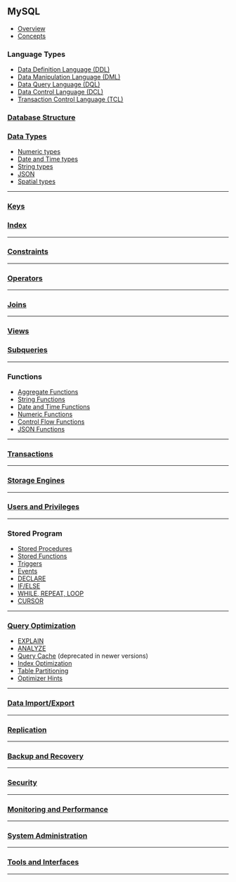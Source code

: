 ## MySQL

- [Overview](lessons/overview/readme.md)
- [Concepts](lessons/concepts/readme.md)

### Language Types
- [Data Definition Language (DDL)](lessons/ddl/readme.md)
- [Data Manipulation Language (DML)](lessons/dml/readme.md)  
- [Data Query Language (DQL)](lessons/dql/readme.md)  
- [Data Control Language (DCL)](lessons/dcl/readme.md)  
- [Transaction Control Language (TCL)](lessons/tcl/readme.md)

### [Database Structure](lessons/database_structure/readme.md)
<!-- [Database](lessons/database_structure/database/readme.md)  
- [Schema](lessons/database_structure/schema/readme.md)  
- [Table](lessons/database_structure/table/readme.md)  
- [Column](lessons/database_structure/column/readme.md)  
- [Row/Record](lessons/database_structure/row_record/readme.md)  -->

### [Data Types](lessons/data_types/readme.md)  
- [Numeric types](lessons/data_types/numeric_types/readme.md)  
- [Date and Time types](lessons/data_types/date_time_types/readme.md)  
- [String types](lessons/data_types/string_types/readme.md)  
- [JSON](lessons/data_types/json/readme.md)  
- [Spatial types](lessons/data_types/spatial_types/readme.md)

---

### [Keys](lessons/keys/readme.md)
<!-- - [Primary Key](lessons/keys_indexes/primary_key/readme.md)  
- [Foreign Key](lessons/keys_indexes/foreign_key/readme.md)  
- [Unique Key](lessons/keys_indexes/unique_key/readme.md)  
- [Composite Key](lessons/keys_indexes/composite_key/readme.md)  
- [Auto Increment](lessons/keys_indexes/auto_increment/readme.md)   -->
### [Index](lessons/index/readme.md)  
<!-- - [Single-column Index](lessons/keys_indexes/single_column_index/readme.md)  
- [Composite Index](lessons/keys_indexes/composite_index/readme.md)  
- [Full-text Index](lessons/keys_indexes/full_text_index/readme.md)  
- [Spatial Index](lessons/keys_indexes/spatial_index/readme.md) -->

---

### [Constraints](lessons/constraints/readme.md) 
<!-- - [NOT NULL](lessons/constraints/not_null/readme.md)  
- [UNIQUE](lessons/constraints/unique/readme.md)  
- [DEFAULT](lessons/constraints/default/readme.md)  
- [CHECK](lessons/constraints/check/readme.md)  
- [PRIMARY KEY](lessons/constraints/primary_key/readme.md)  
- [FOREIGN KEY](lessons/constraints/foreign_key/readme.md) -->

---

### [Operators](lessons/operators/readme.md)  
<!-- - [Arithmetic Operators](lessons/operators/arithmetic_operators/readme.md)  
- [Comparison Operators](lessons/operators/comparison_operators/readme.md)  
- [Logical Operators](lessons/operators/logical_operators/readme.md)  
- [Bitwise Operators](lessons/operators/bitwise_operators/readme.md)  
- [Assignment Operators](lessons/operators/assignment_operators/readme.md) -->

---

### [Joins](lessons/joins/readme.md)
<!-- - [INNER JOIN](lessons/joins/inner_join/readme.md)  
- [LEFT JOIN](lessons/joins/left_join/readme.md)  
- [RIGHT JOIN](lessons/joins/right_join/readme.md)  
- [FULL OUTER JOIN](lessons/joins/full_outer_join/readme.md)  
- [CROSS JOIN](lessons/joins/cross_join/readme.md)  
- [SELF JOIN](lessons/joins/self_join/readme.md)  
- [NATURAL JOIN](lessons/joins/natural_join/readme.md)  
- [USING clause](lessons/joins/using_clause/readme.md)  
- [ON clause](lessons/joins/on_clause/readme.md) -->

---

### [Views](lessons/views/readme.md) 

### [Subqueries](lessons/subqueries/readme.md)
<!-- - [CREATE VIEW](lessons/views_subqueries/create_view/readme.md)  
- [ALTER VIEW](lessons/views_subqueries/alter_view/readme.md)  
- [DROP VIEW](lessons/views_subqueries/drop_view/readme.md)  
- [Simple subquery](lessons/views_subqueries/simple_subquery/readme.md)  
- [Correlated subquery](lessons/views_subqueries/correlated_subquery/readme.md)  
- [Scalar subquery](lessons/views_subqueries/scalar_subquery/readme.md)  
- [EXISTS / NOT EXISTS](lessons/views_subqueries/exists_not_exists/readme.md)  
- [IN / NOT IN](lessons/views_subqueries/in_not_in/readme.md) -->

---

### Functions
- [Aggregate Functions](lessons/functions/aggregate_functions/readme.md)
  <!-- - [COUNT](lessons/functions/aggregate_functions/count/readme.md), [SUM](lessons/functions/aggregate_functions/sum/readme.md), [AVG](lessons/functions/aggregate_functions/avg/readme.md), [MIN](lessons/functions/aggregate_functions/min/readme.md), [MAX](lessons/functions/aggregate_functions/max/readme.md) -->
- [String Functions](lessons/functions/string_functions/readme.md)
  <!-- - [CONCAT](lessons/functions/string_functions/concat/readme.md), [LENGTH](lessons/functions/string_functions/length/readme.md), [REPLACE](lessons/functions/string_functions/replace/readme.md), [SUBSTRING](lessons/functions/string_functions/substring/readme.md), [LOWER](lessons/functions/string_functions/lower/readme.md), [UPPER](lessons/functions/string_functions/upper/readme.md) -->
- [Date and Time Functions](lessons/functions/date_time_functions/readme.md)
  <!-- - [NOW](lessons/functions/date_time_functions/now/readme.md), [CURDATE](lessons/functions/date_time_functions/curdate/readme.md), [DATE_ADD](lessons/functions/date_time_functions/date_add/readme.md), [DATEDIFF](lessons/functions/date_time_functions/datediff/readme.md), [STR_TO_DATE](lessons/functions/date_time_functions/str_to_date/readme.md) -->
- [Numeric Functions](lessons/functions/numeric_functions/readme.md)
  <!-- - [ROUND](lessons/functions/numeric_functions/round/readme.md), [CEIL](lessons/functions/numeric_functions/ceil/readme.md), [FLOOR](lessons/functions/numeric_functions/floor/readme.md), [MOD](lessons/functions/numeric_functions/mod/readme.md), [ABS](lessons/functions/numeric_functions/abs/readme.md) -->
- [Control Flow Functions](lessons/functions/control_flow_functions/readme.md)
  <!-- - [IF](lessons/functions/control_flow_functions/if/readme.md), [IFNULL](lessons/functions/control_flow_functions/ifnull/readme.md), [CASE](lessons/functions/control_flow_functions/case/readme.md), [COALESCE](lessons/functions/control_flow_functions/coalesce/readme.md) -->
- [JSON Functions](lessons/functions/json_functions/readme.md)
  <!-- - [JSON_OBJECT](lessons/functions/json_functions/json_object/readme.md), [JSON_ARRAY](lessons/functions/json_functions/json_array/readme.md), [JSON_EXTRACT](lessons/functions/json_functions/json_extract/readme.md), [JSON_SET](lessons/functions/json_functions/json_set/readme.md) -->

---

### [Transactions](lessons/transactions/readme.md)
<!-- - [START TRANSACTION](lessons/transactions/start_transaction/readme.md)
- [COMMIT](lessons/transactions/commit/readme.md)
- [ROLLBACK](lessons/transactions/rollback/readme.md)
- [SAVEPOINT](lessons/transactions/savepoint/readme.md)
- [RELEASE SAVEPOINT](lessons/transactions/release_savepoint/readme.md)
- [SET AUTOCOMMIT](lessons/transactions/set_autocommit/readme.md) -->

---

### [Storage Engines](lessons/storage_engines/readme.md)
<!-- - [InnoDB](lessons/storage_engines/innodb/readme.md)
- [MyISAM](lessons/storage_engines/myisam/readme.md)
- [MEMORY](lessons/storage_engines/memory/readme.md)
- [CSV](lessons/storage_engines/csv/readme.md)
- [ARCHIVE](lessons/storage_engines/archive/readme.md)
- [FEDERATED](lessons/storage_engines/federated/readme.md)
- [BLACKHOLE](lessons/storage_engines/blackhole/readme.md)
- [PERFORMANCE_SCHEMA](lessons/storage_engines/performance_schema/readme.md) -->

---

### [Users and Privileges](lessons/users_privileges/readme.md)
<!-- - [CREATE USER](lessons/users_privileges/create_user/readme.md)
- [DROP USER](lessons/users_privileges/drop_user/readme.md)
- [GRANT](lessons/users_privileges/grant/readme.md)
- [REVOKE](lessons/users_privileges/revoke/readme.md)
- [SET PASSWORD](lessons/users_privileges/set_password/readme.md)
- [SHOW GRANTS](lessons/users_privileges/show_grants/readme.md)
- [Authentication Plugins](lessons/users_privileges/authentication_plugins/readme.md)
- [Role Management](lessons/users_privileges/role_management/readme.md) -->

---

### Stored Program
- [Stored Procedures](lessons/stored_procedures/readme.md)
- [Stored Functions](lessons/stored_functions/readme.md)
- [Triggers](lessons/triggers/readme.md)
  <!-- - [BEFORE INSERT/UPDATE/DELETE](lessons/triggers/before/readme.md)
  - [AFTER INSERT/UPDATE/DELETE](lessons/triggers/after/readme.md) -->
- [Events](lessons/events/readme.md)
  <!-- - [CREATE EVENT](lessons/events/create_event/readme.md)
  - [ALTER EVENT](lessons/events/alter_event/readme.md)
  - [DROP EVENT](lessons/events/drop_event/readme.md) -->
- [DECLARE](lessons/declare/readme.md)
- [IF/ELSE](lessons/if_else/readme.md)
- [WHILE, REPEAT, LOOP](lessons/loops/readme.md)
- [CURSOR](lessons/cursor/readme.md)

---

### [Query Optimization](lessons/query_optimization/readme.md)
- [EXPLAIN](lessons/explain/readme.md)
- [ANALYZE](lessons/analyze/readme.md)
- [Query Cache](lessons/query_cache/readme.md) (deprecated in newer versions)
- [Index Optimization](lessons/index_optimization/readme.md)
- [Table Partitioning](lessons/table_partitioning/readme.md)
- [Optimizer Hints](lessons/optimizer_hints/readme.md)

---

### [Data Import/Export](lessons/data_import_export/readme.md)
<!-- - [LOAD DATA INFILE](lessons/data_import_export/load_data_infile/readme.md)
- [SELECT INTO OUTFILE](lessons/data_import_export/select_into_outfile/readme.md)
- [mysqldump](lessons/data_import_export/mysqldump/readme.md)
- [mysqlimport](lessons/data_import_export/mysqlimport/readme.md)
- [mysqlpump](lessons/data_import_export/mysqlpump/readme.md)
- [Import from CSV, JSON, XML](lessons/data_import_export/import_formats/readme.md) -->

---

### [Replication](lessons/replication/readme.md)
<!-- - [Master-Slave Replication](lessons/master_slave_replication/readme.md)
- [Master-Master Replication](lessons/master_master_replication/readme.md)
- [GTID (Global Transaction Identifiers)](lessons/gtid/readme.md)
- [Semi-synchronous Replication](lessons/semi_synchronous_replication/readme.md)
- [Delayed Replication](lessons/delayed_replication/readme.md)
- [Multi-Source Replication](lessons/multi_source_replication/readme.md) -->

---

### [Backup and Recovery](lessons/backup_recovery/readme.md)
<!-- - [Logical Backup](lessons/logical_backup/readme.md)
  - [`mysqldump`, `mysqlpump`](lessons/mysqldump_mysqlpump/readme.md)
- [Physical Backup](lessons/physical_backup/readme.md)
  - [File-level copy of data directory](lessons/file_level_copy/readme.md)
- [Binary Logs](lessons/binary_logs/readme.md)
- [Point-in-time Recovery](lessons/point_in_time_recovery/readme.md)
- [Percona XtraBackup (external tool)](lessons/percona_xtrabackup/readme.md) -->

---

### [Security](lessons/security/readme.md)
<!-- - [User Authentication](lessons/user_authentication/readme.md)
- [Access Control and Privileges](lessons/access_control_privileges/readme.md)
- [Encryption](lessons/encryption/readme.md)
  - [Data-at-rest Encryption](lessons/data_at_rest_encryption/readme.md)
  - [SSL/TLS for data-in-transit](lessons/ssl_tls_data_in_transit/readme.md)
- [SQL Injection Protection](lessons/sql_injection_protection/readme.md)
- [Firewall Plugin (Enterprise)](lessons/firewall_plugin/readme.md) -->

---

### [Monitoring and Performance](lessons/monitoring_performance/readme.md)
<!-- - [SHOW STATUS](lessons/show_status/readme.md)
- [SHOW PROCESSLIST](lessons/show_processlist/readme.md)
- [INFORMATION_SCHEMA](lessons/information_schema/readme.md)
- [PERFORMANCE_SCHEMA](lessons/performance_schema/readme.md)
- [Slow Query Log](lessons/slow_query_log/readme.md)
- [General Log](lessons/general_log/readme.md)
- [Error Log](lessons/error_log/readme.md) -->

---

### [System Administration](lessons/system_administration/readme.md)
<!-- - [Configuration (`my.cnf`, `my.ini`)](lessons/configuration/readme.md)
- [Server Startup and Shutdown](lessons/server_startup_shutdown/readme.md)
- [User Management](lessons/user_management/readme.md)
- [Log Files](lessons/log_files/readme.md)
- [Time Zone Settings](lessons/time_zone_settings/readme.md)
- [Resource Limits](lessons/resource_limits/readme.md)
- [Environment Variables](lessons/environment_variables/readme.md) -->

---

### [Tools and Interfaces](lessons/tools_and_interfaces/readme.md)
<!-- - [MySQL CLI](lessons/mysql_cli/readme.md)
- [MySQL Workbench](lessons/mysql_workbench/readme.md)
- [phpMyAdmin](lessons/phpmyadmin/readme.md)
- [MySQL Shell](lessons/mysql_shell/readme.md)
- [MySQL Router](lessons/mysql_router/readme.md)
- [MySQL Utilities (deprecated)](lessons/mysql_utilities/readme.md) -->

---